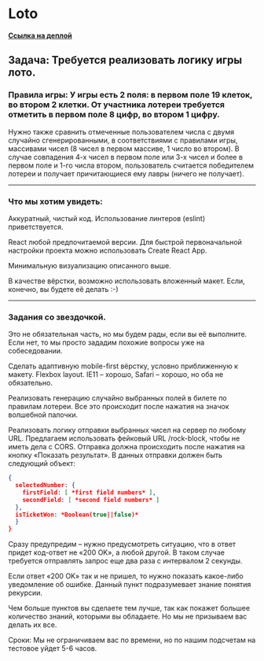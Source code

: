 # Loto

[**Ссылка на деплой**](https://sashasergeev.github.io/rocknblock-test/)

## Задача: Требуется реализовать логику игры лото.

### Правила игры: У игры есть 2 поля: в первом поле 19 клеток, во втором 2 клетки. От участника лотереи требуется отметить в первом поле 8 цифр, во втором 1 цифру.

Нужно также сравнить отмеченные пользователем числа с двумя случайно сгенерированными, в соответствиями с правилами игры, массивами чисел (8 чисел в первом массиве, 1 число во втором).
В случае совпадения 4-х чисел в первом поле или 3-х чисел и более в первом поле и 1-го числа втором, пользователь считается победителем лотереи и получает причитающиеся ему лавры (ничего не получает).

---

### Что мы хотим увидеть:

Аккуратный, чистый код. Использование линтеров (eslint) приветствуется.

React любой предпочитаемой версии. Для быстрой первоначальной настройки проекта можно использовать Create React App.

Минимальную визуализацию описанного выше.

В качестве вёрстки, возможно использовать вложенный макет. Если, конечно, вы будете её делать :-)

---

### Задания со звездочкой.

Это не обязательная часть, но мы будем рады, если вы её выполните. Если нет, то мы просто зададим похожие вопросы уже на собеседовании.

Сделать адаптивную mobile-first вёрстку, условно приближенную к макету. Flexbox layout. IE11 – хорошо, Safari – хорошо, но оба не обязательно.

Реализовать генерацию случайно выбранных полей в билете по правилам лотереи. Все это происходит после нажатия на значок волшебной палочки.

Реализовать логику отправки выбранных чисел на сервер по любому URL. Предлагаем использовать фейковый URL /rock-block, чтобы не иметь дела с CORS. Отправка должна происходить после нажатия на кнопку «Показать результат». В данных отправки должен быть следующий объект:

```json
{
  selectedNumber: {
    firstField: [ *first field numbers* ],
    secondField: [ *second field numbers* ]
  },
  isTicketWon: *Boolean(true||false)*
  }
}
```

Сразу предупредим – нужно предусмотреть ситуацию, что в ответ придет код-ответ не «200 OK», а любой другой. В таком случае требуется отправлять запрос еще два раза с интервалом 2 секунды.

Если ответ «200 OK» так и не пришел, то нужно показать какое-либо уведомление об ошибке. Данный пункт подразумевает знание понятия рекурсии.

Чем больше пунктов вы сделаете тем лучше, так как покажет большее количество знаний, которыми вы обладаете. Но мы не призываем вас делать их все.

Сроки: Мы не ограничиваем вас по времени, но по нашим подсчетам на тестовое уйдет 5-6 часов.
